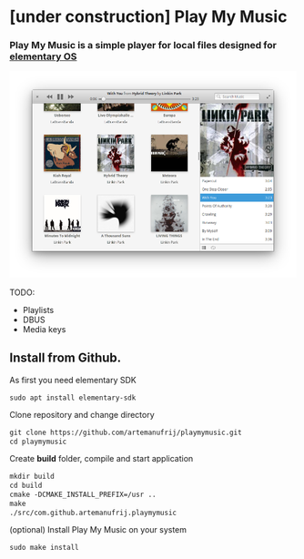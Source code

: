 # [under construction] Play My Music

### Play My Music is a simple player for local files designed for [elementary OS](https://elementary.io)

![screenshot](Screenshot.png)

TODO:
* Playlists
* DBUS
* Media keys

## Install from Github.

As first you need elementary SDK
```
sudo apt install elementary-sdk
```

Clone repository and change directory
```
git clone https://github.com/artemanufrij/playmymusic.git
cd playmymusic
```

Create **build** folder, compile and start application
```
mkdir build
cd build
cmake -DCMAKE_INSTALL_PREFIX=/usr ..
make
./src/com.github.artemanufrij.playmymusic
```

(optional) Install Play My Music on your system
```
sudo make install
```
